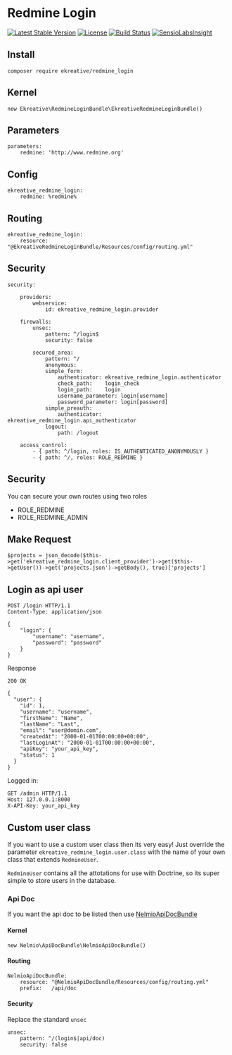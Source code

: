# Redmine Login

[![Latest Stable Version](https://poser.pugx.org/ekreative/redmine_login/v/stable.png)](https://packagist.org/packages/ekreative/redmine_login)
[![License](https://poser.pugx.org/ekreative/redmine_login/license.png)](https://packagist.org/packages/ekreative/redmine_login)
[![Build Status](https://travis-ci.org/ekreative/redmine-login.svg?branch=master)](https://travis-ci.org/ekreative/redmine-login)
[![SensioLabsInsight](https://insight.sensiolabs.com/projects/b24d231d-e696-44e3-92d5-3e8e5980dc04/mini.png)](https://insight.sensiolabs.com/projects/b24d231d-e696-44e3-92d5-3e8e5980dc04)

## Install

    composer require ekreative/redmine_login
    
## Kernel
    
    new Ekreative\RedmineLoginBundle\EkreativeRedmineLoginBundle()
    
## Parameters

    parameters:
        redmine: 'http://www.redmine.org'
        
## Config

    ekreative_redmine_login:
        redmine: %redmine%
        
## Routing

    ekreative_redmine_login:
        resource: "@EkreativeRedmineLoginBundle/Resources/config/routing.yml"

        
## Security

    security:
    
        providers:
            webservice:
                id: ekreative_redmine_login.provider
    
        firewalls:
            unsec:
                pattern: ^/login$
                security: false
    
            secured_area:
                pattern: ^/
                anonymous:
                simple_form:
                    authenticator: ekreative_redmine_login.authenticator
                    check_path:    login_check
                    login_path:    login
                    username_parameter: login[username]
                    password_parameter: login[password]
                simple_preauth:
                    authenticator: ekreative_redmine_login.api_authenticator
                logout:
                    path: /logout
    
        access_control:
            - { path: ^/login, roles: IS_AUTHENTICATED_ANONYMOUSLY }
            - { path: ^/, roles: ROLE_REDMINE }
            
## Security

You can secure your own routes using two roles

* ROLE_REDMINE
* ROLE_REDMINE_ADMIN

            
## Make Request

    $projects = json_decode($this->get('ekreative_redmine_login.client_provider')->get($this->getUser())->get('projects.json')->getBody(), true)['projects']

## Login as api user
    
    POST /login HTTP/1.1
    Content-Type: application/json
    
    {
        "login": {
            "username": "username",
            "password": "password"
        }
    }

Response

    200 OK
    
    {
      "user": {
        "id": 1,
        "username": "username",
        "firstName": "Name",
        "lastName": "Last",
        "email": "user@domin.com",
        "createdAt": "2000-01-01T00:00:00+00:00",
        "lastLoginAt": "2000-01-01T00:00:00+00:00",
        "apiKey": "your_api_key",
        "status": 1
      }
    }
    
Logged in:

    GET /admin HTTP/1.1
    Host: 127.0.0.1:8000
    X-API-Key: your_api_key

## Custom user class

If you want to use a custom user class then its very easy! Just override the parameter 
`ekreative_redmine_login.user.class` with the name of your own class that extends `RedmineUser`.

`RedmineUser` contains all the attotations for use with Doctrine, so its super simple to store users in the database.

### Api Doc

If you want the api doc to be listed then use [NelmioApiDocBundle](https://github.com/nelmio/NelmioApiDocBundle/blob/master/Resources/doc/index.md)

#### Kernel

    new Nelmio\ApiDocBundle\NelmioApiDocBundle()
    
#### Routing
    
    NelmioApiDocBundle:
        resource: "@NelmioApiDocBundle/Resources/config/routing.yml"
        prefix:   /api/doc

#### Security

Replace the standard `unsec`

    unsec:
        pattern: ^/(login$|api/doc)
        security: false
